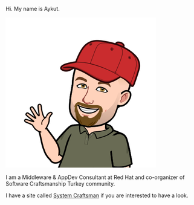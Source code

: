 Hi. My name is Aykut.

![](https://github.com/mabulgu/mabulgu/blob/master/avatar.png?raw=true)

I am a Middleware & AppDev Consultant at Red Hat and co-organizer of Software Craftsmanship Turkey community.

I have a site called [System Craftsman](http://systemcraftsman.com) if you are interested to have a look. 


<!--
**mabulgu/mabulgu** is a ✨ _special_ ✨ repository because its `README.md` (this file) appears on your GitHub profile.

Here are some ideas to get you started:

- 🔭 I’m currently working on ...
- 🌱 I’m currently learning ...
- 👯 I’m looking to collaborate on ...
- 🤔 I’m looking for help with ...
- 💬 Ask me about ...
- 📫 How to reach me: ...
- 😄 Pronouns: ...
- ⚡ Fun fact: ...
-->
